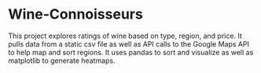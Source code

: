 # Wine-Connoisseurs

This project explores ratings of wine based on type, region, and price. It pulls data from a static csv file as well as API calls to the Google Maps API to help map and sort regions. It uses pandas to sort and visualize as well as matplotlib to generate heatmaps. 
